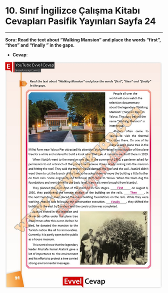 # 10. Sınıf İngilizce Çalışma Kitabı Cevapları Pasifik Yayınları Sayfa 24

---

**Soru: Read the text about “Walking Mansion” and place the words “first”, “then” and “finally ” in the gaps.**

-   **Cevap**:

![Image 1](./image_1.jpg)